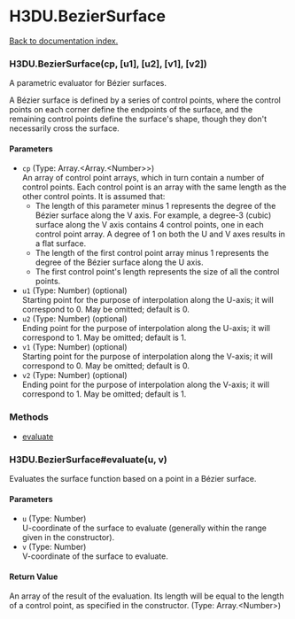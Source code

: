 # H3DU.BezierSurface

[Back to documentation index.](index.md)

### H3DU.BezierSurface(cp, [u1], [u2], [v1], [v2]) <a id='H3DU.BezierSurface'></a>

A parametric evaluator for B&eacute;zier surfaces.

A B&eacute;zier surface is defined by a series of control points, where
the control points on each corner define the endpoints of the surface, and
the remaining control points define the surface's shape, though they don't
necessarily cross the surface.

#### Parameters

* `cp` (Type: Array.&lt;Array.&lt;Number>>)<br>
    An array of control point arrays, which in turn contain a number of control points. Each control point is an array with the same length as the other control points. It is assumed that:<ul> <li>The length of this parameter minus 1 represents the degree of the B&eacute;zier surface along the V axis. For example, a degree-3 (cubic) surface along the V axis contains 4 control points, one in each control point array. A degree of 1 on both the U and V axes results in a flat surface. <li>The length of the first control point array minus 1 represents the degree of the B&eacute;zier surface along the U axis. <li>The first control point's length represents the size of all the control points. </ul>
* `u1` (Type: Number) (optional)<br>
    Starting point for the purpose of interpolation along the U-axis; it will correspond to 0. May be omitted; default is 0.
* `u2` (Type: Number) (optional)<br>
    Ending point for the purpose of interpolation along the U-axis; it will correspond to 1. May be omitted; default is 1.
* `v1` (Type: Number) (optional)<br>
    Starting point for the purpose of interpolation along the V-axis; it will correspond to 0. May be omitted; default is 0.
* `v2` (Type: Number) (optional)<br>
    Ending point for the purpose of interpolation along the V-axis; it will correspond to 1. May be omitted; default is 1.

### Methods

* [evaluate](#H3DU.BezierSurface_H3DU.BezierSurface_evaluate)

### H3DU.BezierSurface#evaluate(u, v) <a id='H3DU.BezierSurface_H3DU.BezierSurface_evaluate'></a>

Evaluates the surface function based on a point
in a B&eacute;zier surface.

#### Parameters

* `u` (Type: Number)<br>
    U-coordinate of the surface to evaluate (generally within the range given in the constructor).
* `v` (Type: Number)<br>
    V-coordinate of the surface to evaluate.

#### Return Value

An array of the result of
the evaluation. Its length will be equal to the
length of a control point, as specified in the constructor. (Type: Array.&lt;Number>)
